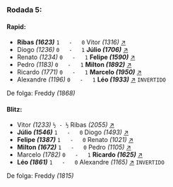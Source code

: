### Rodada 5:

#### Rapid:

* **Ribas *(1623)*** `1   -   0` Vitor *(1316)* [↗](https://www.lichess.org/uUGYj33X) 
* Diogo *(1236)* `0   -   1` **Júlio *(1706)*** [↗](https://www.lichess.org/tacQGS40) 
* Renato *(1234)* `0   -   1` **Felipe *(1590)*** [↗](https://www.lichess.org/rxcxV1No) 
* Pedro *(1183)* `0   -   1` **Milton *(1892)*** [↗](https://www.lichess.org/H4MP7ROS) 
* Ricardo *(1771)* `0   -   1` **Marcelo *(1950)*** [↗](https://www.lichess.org/T4cMwFqJ) 
* Alexandre *(1196)* `0   -   1` **Léo *(1933)*** [↗](https://www.lichess.org/VxQwOEXu) `INVERTIDO`

De folga: Freddy *(1868)*

#### Blitz:

* Vitor *(1233)* `½ - ½` Ribas *(2055)* [↗](https://www.lichess.org/jCwtl7kN) 
* **Júlio *(1546)*** `1   -   0` Diogo *(1493)* [↗](https://www.lichess.org/USQgItX9) 
* **Felipe *(1387)*** `1   -   0` Renato *(1021)* [↗](https://www.lichess.org/XIfFoMyW) 
* **Milton *(1672)*** `1   -   0` Pedro *(1105)* [↗](https://www.lichess.org/Piatvx1D) 
* Marcelo *(1782)* `0   -   1` **Ricardo *(1625)*** [↗](https://www.lichess.org/U1pZa3C0) 
* **Léo *(1861)*** `1   -   0` Alexandre *(1165)* [↗](https://www.lichess.org/Pb9aW9HI) `INVERTIDO`

De folga: Freddy *(1815)*

